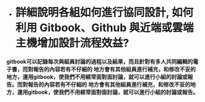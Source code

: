 * # 詳細說明各組如何進行協同設計, 如何利用 Gitbook、Github 與近端或雲端主機增加設計流程效益?

#### gitbook可以記錄每次與組員討論的過程以及結果，而且針對有多人共同編輯的電子書，而對報告的內容若有不仔細的 地方會有其他組員進行補充，和修改不妥的地方，運用gitbook，使我們不用經常面對面討論，就可以進行小組的討論或報告。而對報告的內容若有不仔細的 地方會有其他組員進行補充，和修改不妥的地方，運用gitbook，使我們不用經常面對面討論，就可以進行小組的討論或報告。



